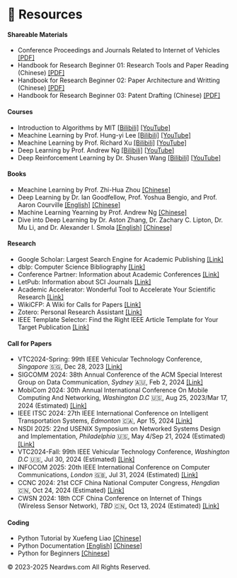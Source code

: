 # 🎒 Resources

#### Shareable Materials

- Conference Proceedings and Journals Related to Internet of Vehicles [[PDF]](https://neardws-1257861591.cos.ap-shanghai.myqcloud.com/neardws/Conference%20Proceedings%20and%20Journals%20Related%20to%20Internet%20of%20Vehicles.pdf)
- Handbook for Research Beginner 01: Research Tools and Paper Reading (Chinese) [[PDF]](https://neardws-1257861591.cos.ap-shanghai.myqcloud.com/neardws/%E7%A7%91%E7%A0%94%E5%85%A5%E9%97%A801.pdf)
- Handbook for Research Beginner 02: Paper Architecture and Writting (Chinese) [[PDF]](https://neardws-1257861591.cos.ap-shanghai.myqcloud.com/neardws/%E7%A7%91%E7%A0%94%E5%85%A5%E9%97%A802.pdf)
- Handbook for Research Beginner 03: Patent Drafting  (Chinese) [[PDF]](https://neardws-1257861591.cos.ap-shanghai.myqcloud.com/neardws/%E7%A7%91%E7%A0%94%E5%85%A5%E9%97%A803.pdf)

#### Courses

- Introduction to Algorithms by MIT [[Bilibili]](https://www.bilibili.com/video/BV1fu41127MN) [[YouTube]](https://www.youtube.com/watch?v=ZA-tUyM_y7s&list=PLUl4u3cNGP63EdVPNLG3ToM6LaEUuStEY)
- Meachine Learning by Prof. Hung-yi Lee [[Bilibili]](https://www.bilibili.com/video/BV1J94y1f7u5) [[YouTube]](https://www.youtube.com/watch?v=Y87Ct23H3Kw&list=PLJV_el3uVTsNxV_IGauQZBHjBKZ26JHjd)
- Meachine Learning by Prof. Richard Xu [[Bilibili]](https://www.bilibili.com/video/BV1xW411N7f1/?spm_id_from=333.999.0.0&vd_source=c1ab668ffc70acf1658d1869973425ab) [[YouTube]](https://www.youtube.com/watch?v=COAlqcArijw&list=PLyAft-JyjIYoLYkte6lyluTXu3_J0lWJR)
- Deep Learning by Prof. Andrew Ng [[Bilibili]](https://www.bilibili.com/video/BV12E411a7Xn) [[YouTube]](https://www.youtube.com/watch?v=jGwO_UgTS7I&list=PLoROMvodv4rMiGQp3WXShtMGgzqpfVfbU)
- Deep Reinforcement Learning by Dr. Shusen Wang [[Bilibili]](https://www.bilibili.com/video/BV12o4y197US) [[YouTube]](https://www.youtube.com/watch?v=jNcMnwpPpfk&list=PLgtf4d9zHHO99JZTT-N5eUBXhW5sfOKhA)

#### Books

- Meachine Learning by Prof. Zhi-Hua Zhou [[Chinese]](https://cs.nju.edu.cn/zhouzh/zhouzh.files/publication/MLbook2016.htm)
- Deep Learning by Dr. Ian Goodfellow, Prof. Yoshua Bengio, and Prof. Aaron Courville [[English]](https://www.deeplearningbook.org) [[Chinese]](https://github.com/exacity/deeplearningbook-chinese)
- Machine Learning Yearning by Prof. Andrew Ng [[Chinese]](https://deeplearning-ai.github.io/machine-learning-yearning-cn/)
- Dive into Deep Learning by Dr. Aston Zhang, Dr. Zachary C. Lipton, Dr. Mu Li, and Dr. Alexander I. Smola [[English]](https://d2l.ai) [[Chinese]](https://zh.d2l.ai)

#### Research

- Google Scholar: Largest Search Engine for Academic Publishing [[Link]](https://scholar.google.com)
- dblp: Computer Science Bibliography [[Link]](https://dblp.org)
- Conference Partner: Information about Academic Conferences [[Link]](https://www.myhuiban.com)
- LetPub: Information about SCI Journals [[Link]](http://www.letpub.com.cn/index.php?page=journalapp)
- Academic Accelerator: Wonderful Tool to Accelerate Your Scientific Research [[Link]](https://academic-accelerator.com)
- WikiCFP: A Wiki for Calls for Papers [[Link]](http://www.wikicfp.com/cfp/)
- Zotero: Personal Research Assistant [[Link]](https://www.zotero.org)
- IEEE Template Selector: Find the Right IEEE Article Template for Your Target Publication [[Link]](https://template-selector.ieee.org)

#### Call for Papers

- VTC2024-Spring: 99th IEEE Vehicular Technology Conference, *Singapore* 🇸🇬, Dec 28, 2023 [[Link]](https://events.vtsociety.org/vtc2024-spring/authors/call-for-papers-2/)
- SIGCOMM 2024: 38th Annual Conference of the ACM Special Interest Group on Data Communication, *Sydney* 🇦🇺, Feb 2, 2024 [[Link]](https://www.sigcomm.org/sites/default/files/SIGCOMM_CFP_2024.html)
- MobiCom 2024: 30th Annual International Conference On
Mobile Computing And Networking, *Washington D.C* 🇺🇸, Aug 25, 2023/Mar 17, 2024 (Estimated) [[Link]](https://www.sigmobile.org/mobicom/2024/cfp.html)
- IEEE ITSC 2024: 27th IEEE International Conference on Intelligent Transportation Systems, *Edmonton* 🇨🇦, Apr 15, 2024 [[Link]](https://ieee-itsc.org/2024/wp-content/uploads/sites/3/2023/09/CFP_IEEE_ITSC_2024.pdf)
- NSDI 2025: 22nd USENIX Symposium on Networked Systems Design and Implementation, *Philadelphia* 🇺🇸, May 4/Sep 21, 2024 (Estimated) [[Link]](https://www.usenix.org/conferences/byname/178)
- VTC2024-Fall: 99th IEEE Vehicular Technology Conference, *Washington D.C* 🇺🇸, Jul 30, 2024 (Estimated) [[Link]](https://events.vtsociety.org/vtc2024-fall/authors/call-for-papers-2/)
- INFOCOM 2025: 20th IEEE International Conference on Computer Communications, *London* 🇬🇧, Jul 31, 2024 (Estimated) [[Link]](https://ieee-infocom.org)
- CCNC 2024: 21st CCF China National Computer Congress, *Hengdian* 🇨🇳, Oct 24, 2024 (Estimated) [[Link]](https://www.ccf.org.cn/Focus/2023-11-01/796767.shtml)
- CWSN 2024: 18th CCF China Conference on Internet of Things (Wireless Sensor Network), *TBD* 🇨🇳, Oct 13, 2024 (Estimated) [[Link]](https://conf.ccf.org.cn/web/api/m1117874672189444096168656369095.action)

#### Coding

- Python Tutorial by Xuefeng Liao [[Chinese]](https://www.liaoxuefeng.com/wiki/1016959663602400)
- Python Documentation [[English]](https://docs.python.org/3/) [[Chinese]](https://docs.python.org/zh-cn/3/)
- Python for Beginners [[Chinese]](https://www.bilibili.com/video/BV1Fs411A7HZ)   

<html>
<body>
<div style="float: left;">
<script type='text/javascript' id='clustrmaps' src='//cdn.clustrmaps.com/map_v2.js?cl=080808&w=600&t=tt&d=aFmh3d7Xe0XBtDzpWJTkAIBPYWnWgzsZn29nw_9T_34&co=ffffff&cmo=3acc3a&cmn=ff5353&ct=808080'></script>
</div>
<div style="clear: both; text-align: left;">
<p>© 2023-2025 Neardws.com All Rights Reserved.</p>
</div>
</body>
</html> 